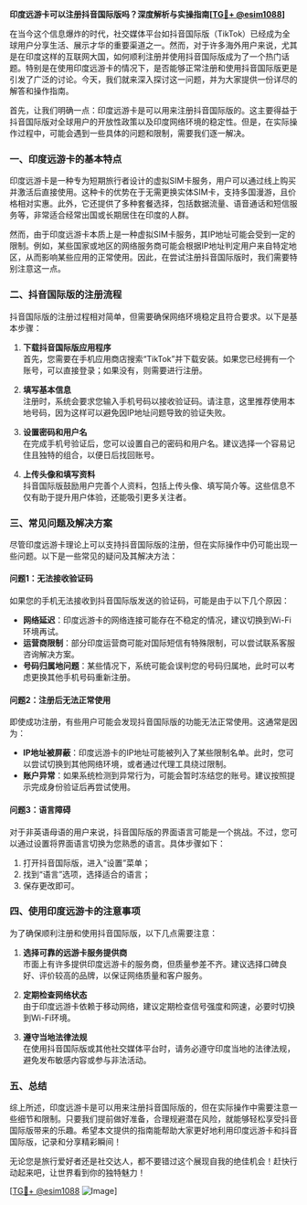 **印度远游卡可以注册抖音国际版吗？深度解析与实操指南[[TG💪+ @esim1088](https://t.me/s/esim1088)]**

在当今这个信息爆炸的时代，社交媒体平台如抖音国际版（TikTok）已经成为全球用户分享生活、展示才华的重要渠道之一。然而，对于许多海外用户来说，尤其是在印度这样的互联网大国，如何顺利注册并使用抖音国际版成为了一个热门话题。特别是在使用印度远游卡的情况下，是否能够正常注册和使用抖音国际版更是引发了广泛的讨论。今天，我们就来深入探讨这一问题，并为大家提供一份详尽的解答和操作指南。

首先，让我们明确一点：印度远游卡是可以用来注册抖音国际版的。这主要得益于抖音国际版对全球用户的开放性政策以及印度网络环境的稳定性。但是，在实际操作过程中，可能会遇到一些具体的问题和限制，需要我们逐一解决。

### **一、印度远游卡的基本特点**

印度远游卡是一种专为短期旅行者设计的虚拟SIM卡服务，用户可以通过线上购买并激活后直接使用。这种卡的优势在于无需更换实体SIM卡，支持多国漫游，且价格相对实惠。此外，它还提供了多种套餐选择，包括数据流量、语音通话和短信服务等，非常适合经常出国或长期居住在印度的人群。

然而，由于印度远游卡本质上是一种虚拟SIM卡服务，其IP地址可能会受到一定的限制。例如，某些国家或地区的网络服务商可能会根据IP地址判定用户来自特定地区，从而影响某些应用的正常使用。因此，在尝试注册抖音国际版时，我们需要特别注意这一点。

### **二、抖音国际版的注册流程**

抖音国际版的注册过程相对简单，但需要确保网络环境稳定且符合要求。以下是基本步骤：

1. **下载抖音国际版应用程序**  
   首先，您需要在手机应用商店搜索“TikTok”并下载安装。如果您已经拥有一个账号，可以直接登录；如果没有，则需要进行注册。

2. **填写基本信息**  
   注册时，系统会要求您输入手机号码以接收验证码。请注意，这里推荐使用本地号码，因为这样可以避免因IP地址问题导致的验证失败。

3. **设置密码和用户名**  
   在完成手机号验证后，您可以设置自己的密码和用户名。建议选择一个容易记住且独特的组合，以便日后找回账号。

4. **上传头像和填写资料**  
   抖音国际版鼓励用户完善个人资料，包括上传头像、填写简介等。这些信息不仅有助于提升用户体验，还能吸引更多关注者。

### **三、常见问题及解决方案**

尽管印度远游卡理论上可以支持抖音国际版的注册，但在实际操作中仍可能出现一些问题。以下是一些常见的疑问及其解决方法：

#### **问题1：无法接收验证码**
如果您的手机无法接收到抖音国际版发送的验证码，可能是由于以下几个原因：
- **网络延迟**：印度远游卡的网络连接可能存在不稳定的情况，建议切换到Wi-Fi环境再试。
- **运营商限制**：部分印度运营商可能对国际短信有特殊限制，可以尝试联系客服咨询解决方案。
- **号码归属地问题**：某些情况下，系统可能会误判您的号码归属地，此时可以考虑更换其他手机号码重新注册。

#### **问题2：注册后无法正常使用**
即使成功注册，有些用户可能会发现抖音国际版的功能无法正常使用。这通常是因为：
- **IP地址被屏蔽**：印度远游卡的IP地址可能被列入了某些限制名单。此时，您可以尝试切换到其他网络环境，或者通过代理工具绕过限制。
- **账户异常**：如果系统检测到异常行为，可能会暂时冻结您的账号。建议按照提示完成身份验证后再尝试使用。

#### **问题3：语言障碍**
对于非英语母语的用户来说，抖音国际版的界面语言可能是一个挑战。不过，您可以通过设置将界面语言切换为您熟悉的语言。具体步骤如下：
1. 打开抖音国际版，进入“设置”菜单；
2. 找到“语言”选项，选择适合的语言；
3. 保存更改即可。

### **四、使用印度远游卡的注意事项**

为了确保顺利注册和使用抖音国际版，以下几点需要注意：

1. **选择可靠的远游卡服务提供商**  
   市面上有许多提供印度远游卡的服务商，但质量参差不齐。建议选择口碑良好、评价较高的品牌，以保证网络质量和客户服务。

2. **定期检查网络状态**  
   由于印度远游卡依赖于移动网络，建议定期检查信号强度和网速，必要时切换到Wi-Fi环境。

3. **遵守当地法律法规**  
   在使用抖音国际版或其他社交媒体平台时，请务必遵守印度当地的法律法规，避免发布敏感内容或参与非法活动。

### **五、总结**

综上所述，印度远游卡是可以用来注册抖音国际版的，但在实际操作中需要注意一些细节和限制。只要我们提前做好准备，合理规避潜在风险，就能够轻松享受抖音国际版带来的乐趣。希望本文提供的指南能帮助大家更好地利用印度远游卡和抖音国际版，记录和分享精彩瞬间！

无论您是旅行爱好者还是社交达人，都不要错过这个展现自我的绝佳机会！赶快行动起来吧，让世界看到你的独特魅力！

[[TG💪+ @esim1088](https://t.me/s/esim1088) ![Image](https://i.postimg.cc/4NQfJmqS/Snipaste-2025-05-13-00-14-12.png)]